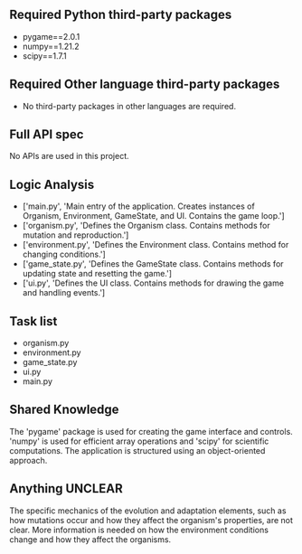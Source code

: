 ## Required Python third-party packages

- pygame==2.0.1
- numpy==1.21.2
- scipy==1.7.1

## Required Other language third-party packages

- No third-party packages in other languages are required.

## Full API spec

No APIs are used in this project.

## Logic Analysis

- ['main.py', 'Main entry of the application. Creates instances of Organism, Environment, GameState, and UI. Contains the game loop.']
- ['organism.py', 'Defines the Organism class. Contains methods for mutation and reproduction.']
- ['environment.py', 'Defines the Environment class. Contains method for changing conditions.']
- ['game_state.py', 'Defines the GameState class. Contains methods for updating state and resetting the game.']
- ['ui.py', 'Defines the UI class. Contains methods for drawing the game and handling events.']

## Task list

- organism.py
- environment.py
- game_state.py
- ui.py
- main.py

## Shared Knowledge

The 'pygame' package is used for creating the game interface and controls. 'numpy' is used for efficient array operations and 'scipy' for scientific computations. The application is structured using an object-oriented approach.

## Anything UNCLEAR

The specific mechanics of the evolution and adaptation elements, such as how mutations occur and how they affect the organism's properties, are not clear. More information is needed on how the environment conditions change and how they affect the organisms.

